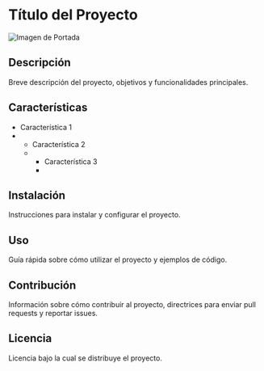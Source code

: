 # Título del Proyecto 
![Imagen de Portada](url_de_la_imagen) 

## Descripción 
Breve descripción del proyecto, objetivos y funcionalidades principales. 

## Características 
- Característica 1
- - Característica 2
  - - Característica 3
    - 
## Instalación 
Instrucciones para instalar y configurar el proyecto. 

## Uso 
Guía rápida sobre cómo utilizar el proyecto y ejemplos de código. 

## Contribución 
Información sobre cómo contribuir al proyecto, directrices para enviar pull requests y reportar issues. 

## Licencia 
Licencia bajo la cual se distribuye el proyecto. 
